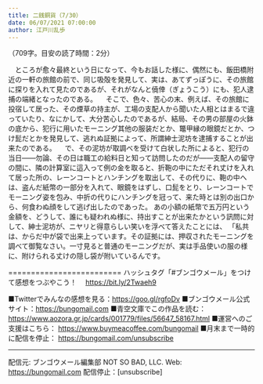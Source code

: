 ```yaml
---
title: 二銭銅貨（7/30）
date: 06/07/2021 07:00:00
author: 江戸川乱歩
---
```


（709字。目安の読了時間：2分）

　ところが愈々最終という日になって、今もお話した様に、偶然にも、飯田橋附近の一軒の旅館の前で、同じ吸殻を発見して、実は、あてずっぽうに、その旅館に探りを入れて見たのであるが、それがなんと僥倖（ぎょうこう）にも、犯人逮捕の端緒となったのである。
　そこで、色々、苦心の末、例えば、その旅館に投宿して居った、その煙草の持主が、工場の支配人から聞いた人相とはまるで違っていたり、なにかして、大分苦心したのであるが、結局、その男の部屋の火鉢の底から、犯行に用いたモーニング其他の服装だとか、鼈甲縁の眼鏡だとか、つけ髭だとかを発見して、逃れぬ証拠によって、所謂紳士泥坊を逮捕することが出来たのである。
　で、その泥坊が取調べを受けて白状した所によると、犯行の当日――勿論、その日は職工の給料日と知って訪問したのだが――支配人の留守の間に、隣の計算室に這入って例の金を取ると、折鞄の中にただそれ丈けを入れて居った所の、レーンコートとハンチングを取出して、その代りに、鞄の中へは、盗んだ紙幣の一部分を入れて、眼鏡をはずし、口髭をとり、レーンコートでモーニング姿を包み、中折の代りにハンチングを冠って、来た時とは別の出口から、何食わぬ顔をして逃げ出したのであった。
あの小額の紙幣で五万円という金額を、どうして、誰にも疑われぬ様に、持出すことが出来たかという訊問に対して、紳士泥坊が、ニヤリと得意らしい笑いを浮べて答えたことには、
「私共は、からだ中が袋で出来上っています。その証拠には、押収されたモーニングを調べて御覧なさい。一寸見ると普通のモーニングだが、実は手品使いの服の様に、附けられる丈けの隠し袋が附いているんです。

=========================
ハッシュタグ「#ブンゴウメール」をつけて感想をつぶやこう！　
https://bit.ly/2Twaeh9

■Twitterでみんなの感想を見る：https://goo.gl/rgfoDv
■ブンゴウメール公式サイト：https://bungomail.com
■青空文庫でこの作品を読む：https://www.aozora.gr.jp/cards/001779/files/56647_58167.html
■運営へのご支援はこちら： https://www.buymeacoffee.com/bungomail
■月末まで一時的に配信を停止： https://bungomail.com/unsubscribe

-------
配信元: ブンゴウメール編集部
NOT SO BAD, LLC.
Web: https://bungomail.com
配信停止：[unsubscribe]

